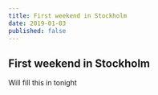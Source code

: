 ```yaml
---
title: First weekend in Stockholm
date: 2019-01-03
published: false
---
```


## First weekend in Stockholm

Will fill this in tonight